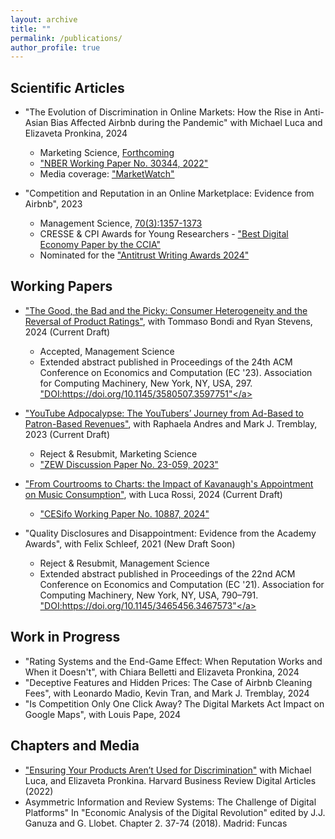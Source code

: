 ```yaml
---
layout: archive
title: ""
permalink: /publications/
author_profile: true
---
```


Scientific Articles
-----

* "The Evolution of Discrimination in Online Markets: How the Rise in Anti-Asian Bias Affected Airbnb during the Pandemic" with Michael Luca and Elizaveta Pronkina, 2024 
  * Marketing Science, <a href="https://pubsonline.informs.org/doi/10.1287/mksc.2023.0112">Forthcoming</a>
  * <a href="https://www.nber.org/papers/w30344">"NBER Working Paper No. 30344, 2022"</a>
  * Media coverage: <a href="https://www.marketwatch.com/amp/story/scapegoating-minority-groups-can-shape-markets-asian-american-airbnb-hosts-saw-a-marked-decline-in-bookings-during-the-pandemic-11660576384">"MarketWatch"</a>

* "Competition and Reputation in an Online Marketplace: Evidence from Airbnb", 2023
  * Management Science, <a href="https://doi.org/10.1287/mnsc.2023.4758">70(3):1357-1373</a>
  * CRESSE & CPI Awards for Young Researchers - <a href="https://ccianet.org/news/2021/09/ccia-sponsors-an-award-at-the-cresse-conference/">"Best Digital Economy Paper by the CCIA"</a>
  * Nominated for the <a href="https://awards.concurrences.com/en/awards/2024/academic-articles/competition-and-reputation-in-an-online-marketplace-evidence-from-airbnb">"Antitrust Writing Awards 2024"</a>
  
Working Papers
-----

* <a href="https://drive.google.com/file/d/19QE6xjBOItAZtUKTl-KOintu25G2InT1/view?usp=sharing">"The Good, the Bad and the Picky: Consumer Heterogeneity and the Reversal of Product Ratings"</a>, with Tommaso Bondi and Ryan Stevens, 2024 (Current Draft)
  * Accepted, Management Science
  * Extended abstract published in Proceedings of the 24th ACM Conference on Economics and Computation (EC '23). Association for Computing Machinery, New York, NY, USA, 297. <a href="https://dl.acm.org/doi/10.1145/3580507.3597751">"DOI:https://doi.org/10.1145/3580507.3597751"</a>
  
* <a href="https://ftp.zew.de/pub/zew-docs/dp/dp23059.pdf">"YouTube Adpocalypse: The YouTubers’ Journey from Ad-Based to Patron-Based Revenues"</a>, with Raphaela Andres and Mark J. Tremblay, 2023 (Current Draft)
  * Reject & Resubmit, Marketing Science
  * <a href="https://ftp.zew.de/pub/zew-docs/dp/dp23059.pdf">"ZEW Discussion Paper No. 23-059, 2023"</a>

* <a href="https://www.cesifo.org/en/publications/2024/working-paper/courtrooms-charts-impact-kavanaughs-appointment-music-consumption">"From Courtrooms to Charts: the Impact of Kavanaugh's Appointment on Music Consumption"</a>, with Luca Rossi, 2024 (Current Draft)
  * <a href="https://www.cesifo.org/en/publications/2024/working-paper/courtrooms-charts-impact-kavanaughs-appointment-music-consumption">"CESifo Working Paper No. 10887, 2024"</a> 

* "Quality Disclosures and Disappointment: Evidence from the Academy Awards", with Felix Schleef, 2021 (New Draft Soon)
  * Reject & Resubmit, Management Science
  * Extended abstract published in Proceedings of the 22nd ACM Conference on Economics and Computation (EC '21). Association for Computing Machinery, New York, NY, USA, 790–791. <a href="https://dl.acm.org/doi/10.1145/3465456.3467573">"DOI:https://doi.org/10.1145/3465456.3467573"</a>
    
Work in Progress
-----

* "Rating Systems and the End-Game Effect: When Reputation Works and When it Doesn't", with Chiara Belletti and Elizaveta Pronkina, 2024 
* "Deceptive Features and Hidden Prices: The Case of Airbnb Cleaning Fees", with Leonardo Madio, Kevin Tran, and Mark J. Tremblay, 2024
* "Is Competition Only One Click Away? The Digital Markets Act Impact on Google Maps", with Louis Pape, 2024


Chapters and Media
-----
 
* <a href="https://hbr.org/2022/10/ensuring-your-products-arent-used-for-discrimination">"Ensuring Your Products Aren’t Used for Discrimination"</a> with Michael Luca, and Elizaveta Pronkina. Harvard Business Review Digital Articles (2022)
* Asymmetric Information and Review Systems: The Challenge of Digital Platforms" In "Economic Analysis of the Digital Revolution" edited by J.J. Ganuza and G. Llobet. Chapter 2. 37-74 (2018). Madrid: Funcas
